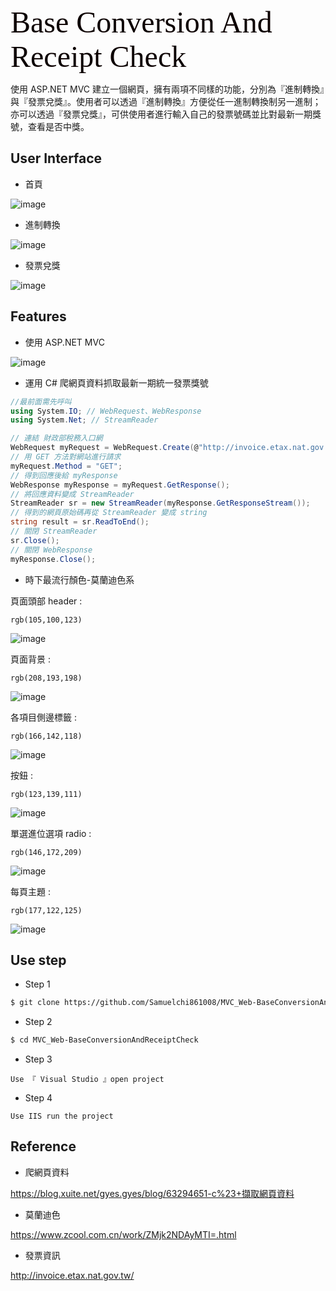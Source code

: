<font color=#COO size=7 face="黑体"> Base Conversion And Receipt Check </font>

使用 ASP.NET MVC 建立一個網頁，擁有兩項不同樣的功能，分別為『進制轉換』與『發票兌獎』。使用者可以透過『進制轉換』方便從任一進制轉換制另一進制；亦可以透過『發票兌獎』，可供使用者進行輸入自己的發票號碼並比對最新一期獎號，查看是否中獎。 

## User Interface 

* 首頁 

![image](https://github.com/Samuelchi861008/MVC_Web-BaseConversionAndReceiptCheck/blob/master/home.png) 

* 進制轉換 

![image](https://github.com/Samuelchi861008/MVC_Web-BaseConversionAndReceiptCheck/blob/master/conver.png) 

* 發票兌獎 

![image](https://github.com/Samuelchi861008/MVC_Web-BaseConversionAndReceiptCheck/blob/master/receipt.png) 

## Features 

* 使用 ASP.NET MVC 

![image](https://github.com/Samuelchi861008/MVC_Web-BaseConversionAndReceiptCheck/blob/master/MVC.png) 

* 運用 C# 爬網頁資料抓取最新一期統一發票獎號 

```C#
//最前面需先呼叫
using System.IO; // WebRequest、WebResponse
using System.Net; // StreamReader
```
```C#
// 連結 財政部稅務入口網
WebRequest myRequest = WebRequest.Create(@"http://invoice.etax.nat.gov.tw/");
// 用 GET 方法對網站進行請求
myRequest.Method = "GET";
// 得到回應後給 myResponse
WebResponse myResponse = myRequest.GetResponse();
// 將回應資料變成 StreamReader
StreamReader sr = new StreamReader(myResponse.GetResponseStream());
// 得到的網頁原始碼再從 StreamReader 變成 string
string result = sr.ReadToEnd();
// 關閉 StreamReader
sr.Close();
// 關閉 WebResponse
myResponse.Close();
``` 

* 時下最流行顏色-莫蘭迪色系

頁面頭部 header : 

```
rgb(105,100,123)
```   
![image](https://github.com/Samuelchi861008/MVC_Web-BaseConversionAndReceiptCheck/blob/master/header.png) 


頁面背景 : 

```
rgb(208,193,198)
```   
![image](https://github.com/Samuelchi861008/MVC_Web-BaseConversionAndReceiptCheck/blob/master/body.png) 


各項目側邊標籤 : 

```
rgb(166,142,118)
```   
![image](https://github.com/Samuelchi861008/MVC_Web-BaseConversionAndReceiptCheck/blob/master/side.png) 


按鈕 : 

```
rgb(123,139,111)
```   
![image](https://github.com/Samuelchi861008/MVC_Web-BaseConversionAndReceiptCheck/blob/master/btn.png) 


單選進位選項 radio : 

```
rgb(146,172,209)
```   
![image](https://github.com/Samuelchi861008/MVC_Web-BaseConversionAndReceiptCheck/blob/master/label.png) 


每頁主題 : 

```
rgb(177,122,125)
```   
![image](https://github.com/Samuelchi861008/MVC_Web-BaseConversionAndReceiptCheck/blob/master/title.png)


## Use step 

* Step 1 
```bash
$ git clone https://github.com/Samuelchi861008/MVC_Web-BaseConversionAndReceiptCheck.git
``` 

* Step 2 
```bash
$ cd MVC_Web-BaseConversionAndReceiptCheck
``` 

* Step 3 
```
Use 『 Visual Studio 』open project
```

* Step 4 
```
Use IIS run the project
```


## Reference 

* 爬網頁資料 

https://blog.xuite.net/gyes.gyes/blog/63294651-c%23+擷取網頁資料 

 
* 莫蘭迪色 

https://www.zcool.com.cn/work/ZMjk2NDAyMTI=.html 


* 發票資訊

http://invoice.etax.nat.gov.tw/ 
